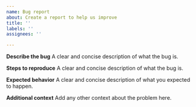 ```yaml
---
name: Bug report
about: Create a report to help us improve
title: ''
labels: ''
assignees: ''

---
```


**Describe the bug**
A clear and concise description of what the bug is.

**Steps to reproduce**
A clear and concise description of what the bug is.

**Expected behavior**
A clear and concise description of what you expected to happen.

**Additional context**
Add any other context about the problem here.
